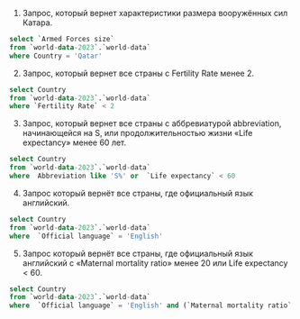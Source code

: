 1. Запрос, который вернет характеристики размера вооружённых сил Катара. 

```sql
select `Armed Forces size`
from `world-data-2023`.`world-data`
where Country = 'Qatar'
```

2. Запрос, который вернет все страны с Fertility Rate менее 2.

```sql
select Country
from `world-data-2023`.`world-data`
where `Fertility Rate` < 2 
```

3. Запрос, который вернет все страны с аббревиатурой  abbreviation, начинающейся на S, или продолжительностью жизни «Life expectancy» менее 60 лет.

```sql
select Country
from `world-data-2023`.`world-data`
where  Abbreviation like 'S%' or  `Life expectancy` < 60 
```

4. Запрос который вернёт все страны, где официальный язык английский.

```sql
select Country
from `world-data-2023`.`world-data`
where  `Official language` = 'English'
```

5. Запрос который вернёт все страны, где официальный язык английский с «Maternal mortality ratio»  менее 20  или  Life expectancy < 60. 

```sql
select Country
from `world-data-2023`.`world-data`
where  `Official language` = 'English' and (`Maternal mortality ratio` < 20 or `Life expectancy` < 60)
```
